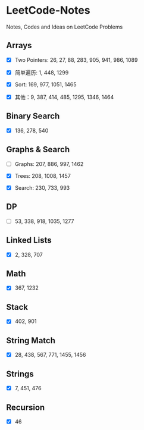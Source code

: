 # LeetCode-Notes

Notes, Codes and Ideas on LeetCode Problems

## Arrays 

- [x] Two Pointers: 26, 27, 88, 283, 905, 941, 986, 1089

- [x] 简单遍历: 1, 448, 1299

- [x] Sort: 169, 977, 1051, 1465

- [x] 其他：9, 387, 414, 485, 1295, 1346, 1464

## Binary Search
- [x] 136, 278, 540

## Graphs & Search
- [ ] Graphs: 207, 886, 997, 1462

- [x] Trees: 208, 1008, 1457

- [x] Search: 230, 733, 993

## DP
- [ ] 53, 338, 918, 1035, 1277

## Linked Lists
- [x] 2, 328, 707

## Math
- [x] 367, 1232

## Stack
- [x] 402, 901

## String Match
- [x] 28, 438, 567, 771, 1455, 1456

## Strings 
- [x] 7, 451, 476

## Recursion
- [x] 46